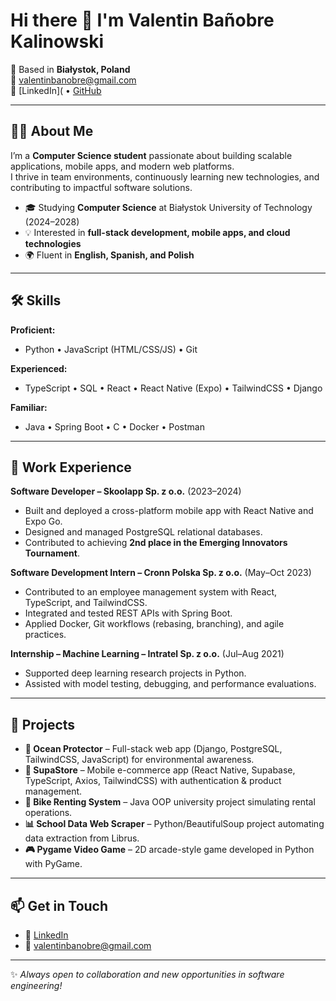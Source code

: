 # Hi there 👋 I'm Valentin Bañobre Kalinowski  

📍 Based in **Białystok, Poland**  
📧 [valentinbanobre@gmail.com](mailto:valentinbanobre@gmail.com)  
🔗 [LinkedIn]( • [GitHub](https://www.linkedin.com/in/valentin-ba%C3%B1obre-kalinowski-8155b01b9/)  

---

## 👨‍💻 About Me  
I’m a **Computer Science student** passionate about building scalable applications, mobile apps, and modern web platforms.  
I thrive in team environments, continuously learning new technologies, and contributing to impactful software solutions.  

- 🎓 Studying **Computer Science** at Białystok University of Technology (2024–2028)  
- 💡 Interested in **full-stack development, mobile apps, and cloud technologies**  
- 🌍 Fluent in **English, Spanish, and Polish**  

---

## 🛠️ Skills  

**Proficient:**  
- Python • JavaScript (HTML/CSS/JS) • Git  

**Experienced:**  
- TypeScript • SQL • React • React Native (Expo) • TailwindCSS • Django  

**Familiar:**  
- Java • Spring Boot • C • Docker • Postman  

---

## 💼 Work Experience  

**Software Developer – Skoolapp Sp. z o.o.** (2023–2024)  
- Built and deployed a cross-platform mobile app with React Native and Expo Go.  
- Designed and managed PostgreSQL relational databases.  
- Contributed to achieving **2nd place in the Emerging Innovators Tournament**.  

**Software Development Intern – Cronn Polska Sp. z o.o.** (May–Oct 2023)  
- Contributed to an employee management system with React, TypeScript, and TailwindCSS.  
- Integrated and tested REST APIs with Spring Boot.  
- Applied Docker, Git workflows (rebasing, branching), and agile practices.  

**Internship – Machine Learning – Intratel Sp. z o.o.** (Jul–Aug 2021)  
- Supported deep learning research projects in Python.  
- Assisted with model testing, debugging, and performance evaluations.  

---

## 🚀 Projects  

- **🌊 Ocean Protector** – Full-stack web app (Django, PostgreSQL, TailwindCSS, JavaScript) for environmental awareness.  
- **🛒 SupaStore** – Mobile e-commerce app (React Native, Supabase, TypeScript, Axios, TailwindCSS) with authentication & product management.  
- **🚴 Bike Renting System** – Java OOP university project simulating rental operations.  
- **📊 School Data Web Scraper** – Python/BeautifulSoup project automating data extraction from Librus.  
- **🎮 Pygame Video Game** – 2D arcade-style game developed in Python with PyGame.  

---

## 📫 Get in Touch  
- 💼 [LinkedIn](https://www.linkedin.com/in/valentin-ba%C3%B1obre-kalinowski-8155b01b9/)   
- 📧 [valentinbanobre@gmail.com](mailto:valentinbanobre@gmail.com)  

---
✨ *Always open to collaboration and new opportunities in software engineering!*  
